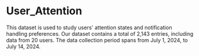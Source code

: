 # User_Attention
This dataset is used to study users' attention states and notification handling preferences.
Our dataset contains a total of 2,143 entries, including data from 20 users. The data collection period spans from July 1, 2024, to July 14, 2024.
